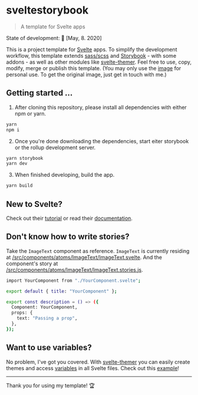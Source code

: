 # sveltestorybook

> A template for Svelte apps

State of development: 🐣 [May, 8. 2020]

This is a project template for [Svelte](https://svelte.dev) apps. To simplify the development workflow, this template extends [sass/scss](https://sass-lang.com) and [Storybook](https://storybook.js.org) - with some addons - as well as other modules like [svelte-themer](https://github.com/josefaidt/svelte-themer). Feel free to use, copy, modify, merge or publish this template. (You may only use the [image](https://github.com/lucaausde/sveltestorybook/blob/master/src/components/atoms/ImageText/assets/flamingo.JPG) for personal use. To get the original image, just get in touch with me.)

## Getting started ...

1. After cloning this repository, please install all dependencies with either npm or yarn.

```bash
yarn
npm i
```

2. Once you're done downloading the dependencies, start eiter storybook or the rollup development server.

```bash
yarn storybook
yarn dev
```

3. When finished developing, build the app.

```bash
yarn build
```

## New to Svelte?

Check out their [tutorial](https://svelte.dev/tutorial/basics) or read their [documentation](https://svelte.dev/docs).

## Don't know how to write stories?

Take the `ImageText` component as reference. `ImageText` is currently residing at [/src/components/atoms/ImageText/ImageText.svelte](https://github.com/lucaausde/sveltestorybook/blob/master/src/components/atoms/ImageText/ImageText.svelte). And the component's story at [/src/components/atoms/ImageText/ImageText.stories.js](https://github.com/lucaausde/sveltestorybook/blob/master/src/components/atoms/ImageText/ImageText.stories.js).

```bash
import YourComponent from "./YourComponent.svelte";

export default { title: "YourComponent" };

export const description = () => ({
  Component: YourComponent,
  props: {
    text: "Passing a prop",
  },
});

```

## Want to use variables?

No problem, I've got you covered. With [svelte-themer](https://github.com/josefaidt/svelte-themer) you can easily create themes and access [variables](https://github.com/lucaausde/sveltestorybook/blob/master/src/constants/theme/theme.js) in all Svelte files. Check out this [example](https://github.com/lucaausde/sveltestorybook/blob/master/src/components/atoms/ImageText/ImageText.svelte)!

---

Thank you for using my template! 🏆
